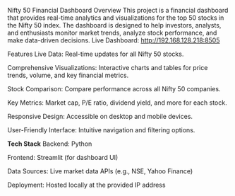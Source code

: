 Nifty 50 Financial Dashboard
Overview
This project is a financial dashboard that provides real-time analytics and visualizations for the top 50 stocks in the Nifty 50 index. The dashboard is designed to help investors, analysts, and enthusiasts monitor market trends, analyze stock performance, and make data-driven decisions.
Live Dashboard: http://192.168.128.218:8505

Features
Live Data: Real-time updates for all Nifty 50 stocks.

Comprehensive Visualizations: Interactive charts and tables for price trends, volume, and key financial metrics.

Stock Comparison: Compare performance across all Nifty 50 companies.

Key Metrics: Market cap, P/E ratio, dividend yield, and more for each stock.

Responsive Design: Accessible on desktop and mobile devices.

User-Friendly Interface: Intuitive navigation and filtering options.

**Tech Stack**
Backend: Python 

Frontend: Streamlit (for dashboard UI)

Data Sources: Live market data APIs (e.g., NSE, Yahoo Finance)

Deployment: Hosted locally at the provided IP address
